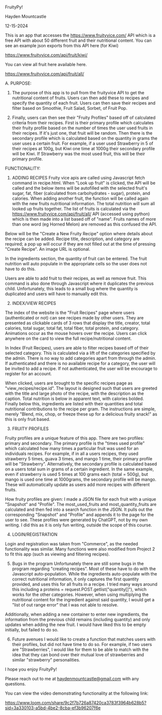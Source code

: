 FruityPy!

Hayden Mountcastle

12-15-2024


This is an app that accesses the https://www.fruityvice.com/ API which is a free API with about 50 different fruit and their nutritional content. You can see an example json exports from this API here (for Kiwi)

https://www.fruityvice.com/api/fruit/kiwi/

You can view all fruit here available here. 

https://www.fruityvice.com/api/fruit/all/


A. PURPOSE:

1. The purpose of this app is to pull from the fruityvice API to get the nutritional content of fruits. Users can then add these to recipes and specify the quantity of each fruit. Users can then save their recipes and filter based on Smoothie, Fruit Salad, Sorbet, of Fruit Pop. 

2. Finally, users can then see their "Fruity Profiles" based off of calculated criteria from their recipes. First is their primary profile which calculates their fruity profile based on the number of times the user used fruits in their recipes. If it's just one, that fruit will be random. Then there is the secondary profile which is calculated based on the quantity in grams the user uses a certain fruit. For example, if a user used Strawberry in 5 of their recipes at 100g, but Kiwi one time at 1000g their secondary profile will be Kiwi. If Strawberry was the most used fruit, this will be their primary profile. 

FUNCTIONALITY: 

1. ADDING RECIPES
Fruity vice apis are called using Javascript fetch command in recipe.html. When "Look up fruit" is clicked, the API will be called and the below items will be autofilled with the selected fruit's sugar, fat, fiber (calculated from carbohydrates - sugar), protein, and calories. When adding another fruit, the function will be called again with the new fruits nutritional information. The total nutrition will sum all looked up fruits together. The list of fruits is calculated via the https://www.fruityvice.com/api/fruit/all/ API (accessed using python) which is then made into a list based off of "name". Fruits  names of more than one word (eg Horned Melon) are removed as this confused the API. 

Below will be the "Create a New Fruity Recipe" option where details about the recipe can be added. Recipe title, description, and category are required; a pop up will occur if they are not filled out at the time of pressing "Create Recipe". An image URL is optional. 

In the ingredients section, the quantity of fruit can be entered. The fruit nutrition will auto populate in the appropriate cells so the user does not have to do this. 

Users are able to add fruit to their recipes, as well as remove fruit. This command is also done through Javascript where it duplicates the previous child. Unfortunately, this leads to a small bug where the quantity is duplicated and users will have to manually edit this. 


2. INDEX/VIEW RECIPES

The index of the website is the "Fruit Recipes" page where users (authenticated or not) can see recipes made by other users. They are presented as clickable cards of 3 rows that display the title, creator, total calories, total sugar, total fat, total fiber, total protein, and category. Animations occur as the mouse hovers over the recipe. Users can click anywhere on the card to view the full recipe/nutritional content. 

In Index (Fruit Recipes), users are able to filter recipes based off of their selected category. This is calculated via a lift of the categories specified by the admin. There is no way to add categories apart from through the admin.  If authenticated and there is no available recipe for a category, the user will be invited to add a recipe. If not authenticated, the user will be encourage to register for an account. 


When clicked, users are brought to the specific recipes page as "view_recipes/recipe.id". The layout is designed such that users are greeted with the title and large photo of the recipe, with the description as the caption. Total nutrition is below in apparent text, with calories bolded. Finally below this, ingredients are listed with their quantities and total nutritional contributions to the recipe per gram. The instructions are simple, merely "Blend, mix, chop, or freeze these up for a delicious fruity snack!" as this is only fruit based. 


3. FRUITY PROFILES

Fruity profiles are a unique feature of this app. There are two profiles: primary and secondary. The primary profile is the "times used profile" which calculated how many times a particular fruit was used for an individuals recipes. For example, if in all a users recipes, they used strawberry 5 times, guava 3 times, and mango 1 time, their primary profile will be "Strawberry". Alternatively, the secondary profile is calculated based on a users total sum in grams of a certain ingredient. In the same example, even if strawberry is used 5 times at 100 grams each (total = 500g), but mango is used one time at 1000grams, the secondary profile will be mango. These will automatically update as users add more recipes with different fruits.

How fruity profiles are given:
I made a JSON file for each fruit with a unique "Snapshot" and "Profile". The most_used_fruits and most_quantity_fruits are calculated and then fed into a search function in the JSON. It pulls out the corresponding "Snapshot" and "Profile" and appends it to the page for the user to see. These profiles were generated by ChatGPT, not by my own writing. I did this as it is only fun writing, outside the scope of this course. 


4. LOGIN/REGISTRATION 

Login and registration was taken from "Commerce", as the needed functionality was similar. Many functions were also modified from Project 2 to fit this app (such as viewing and filtering recipes). 

5. Bugs in the program
Unfortunately there are still some bugs in the program regarding "creating recipes". Most of these have to do with the Javascript auto-population. While the ingredients auto-populate with the correct nutritional information, it only captures the first quantity provided, and uses this for all fruits in a recipe. I tried many ways around this including a proteins = request.POST.getlist("quantity[]"), which works for the other categories. However, when using multiplying the nutritional content for the ingredient against said quantity, I would get a "list of out range error" that I was not able to resolve. 

Additionally, when adding a new container to enter new ingredients, the information from the previous child remains (including quantity) and only updates when adding the new fruit. I would have liked this to be empty initially, but failed to do so. 

6. Future avenues
I would like to create a function that matches users with their profiles, but did not have time to do so. For example, if two users are "Strawberries", I would like for them to be able to match with the idea that they can bond over their mutual love of strawberries and similar "strawberry" personalities. 


I hope you enjoy FruityPy!

Please reach out to me at haydenmountcastle@gmail.com with any questions. 

You can view the video demonstrating functionality at the following link:

https://www.loom.com/share/9c2f7b726a87420ca3783f3964b628b5?sid=3a330103-a5bd-4be2-8cba-ef3b96207f6e







